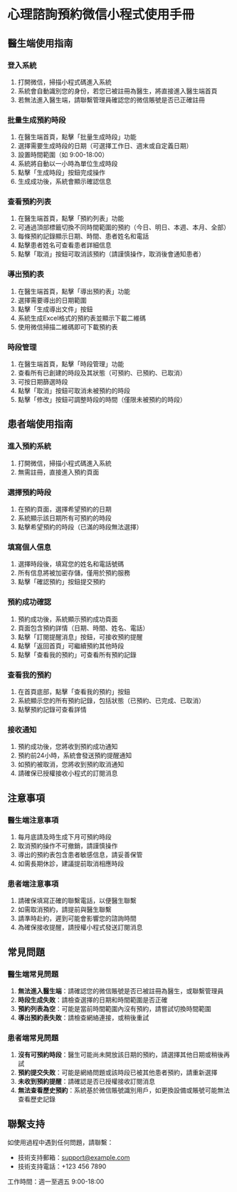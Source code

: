 # 心理諮詢預約微信小程式使用手冊

## 醫生端使用指南

### 登入系統
1. 打開微信，掃描小程式碼進入系統
2. 系統會自動識別您的身份，若您已被註冊為醫生，將直接進入醫生端首頁
3. 若無法進入醫生端，請聯繫管理員確認您的微信賬號是否已正確註冊

### 批量生成預約時段
1. 在醫生端首頁，點擊「批量生成時段」功能
2. 選擇需要生成時段的日期（可選擇工作日、週末或自定義日期）
3. 設置時間範圍（如 9:00-18:00）
4. 系統將自動以一小時為單位生成時段
5. 點擊「生成時段」按鈕完成操作
6. 生成成功後，系統會顯示確認信息

### 查看預約列表
1. 在醫生端首頁，點擊「預約列表」功能
2. 可通過頂部標籤切換不同時間範圍的預約（今日、明日、本週、本月、全部）
3. 每條預約記錄顯示日期、時間、患者姓名和電話
4. 點擊患者姓名可查看患者詳細信息
5. 點擊「取消」按鈕可取消該預約（請謹慎操作，取消後會通知患者）

### 導出預約表
1. 在醫生端首頁，點擊「導出預約表」功能
2. 選擇需要導出的日期範圍
3. 點擊「生成導出文件」按鈕
4. 系統生成Excel格式的預約表並顯示下載二維碼
5. 使用微信掃描二維碼即可下載預約表

### 時段管理
1. 在醫生端首頁，點擊「時段管理」功能
2. 查看所有已創建的時段及其狀態（可預約、已預約、已取消）
3. 可按日期篩選時段
4. 點擊「取消」按鈕可取消未被預約的時段
5. 點擊「修改」按鈕可調整時段的時間（僅限未被預約的時段）

## 患者端使用指南

### 進入預約系統
1. 打開微信，掃描小程式碼進入系統
2. 無需註冊，直接進入預約頁面

### 選擇預約時段
1. 在預約頁面，選擇希望預約的日期
2. 系統顯示該日期所有可預約的時段
3. 點擊希望預約的時段（已滿的時段無法選擇）

### 填寫個人信息
1. 選擇時段後，填寫您的姓名和電話號碼
2. 所有信息將被加密存儲，僅用於預約服務
3. 點擊「確認預約」按鈕提交預約

### 預約成功確認
1. 預約成功後，系統顯示預約成功頁面
2. 頁面包含預約詳情（日期、時間、姓名、電話）
3. 點擊「訂閱提醒消息」按鈕，可接收預約提醒
4. 點擊「返回首頁」可繼續預約其他時段
5. 點擊「查看我的預約」可查看所有預約記錄

### 查看我的預約
1. 在首頁底部，點擊「查看我的預約」按鈕
2. 系統顯示您的所有預約記錄，包括狀態（已預約、已完成、已取消）
3. 點擊預約記錄可查看詳情

### 接收通知
1. 預約成功後，您將收到預約成功通知
2. 預約前24小時，系統會發送預約提醒通知
3. 如預約被取消，您將收到預約取消通知
4. 請確保已授權接收小程式的訂閱消息

## 注意事項

### 醫生端注意事項
1. 每月底請及時生成下月可預約時段
2. 取消預約操作不可撤銷，請謹慎操作
3. 導出的預約表包含患者敏感信息，請妥善保管
4. 如需長期休診，建議提前取消相應時段

### 患者端注意事項
1. 請確保填寫正確的聯繫電話，以便醫生聯繫
2. 如需取消預約，請提前與醫生聯繫
3. 請準時赴約，遲到可能會影響您的諮詢時間
4. 為確保接收提醒，請授權小程式發送訂閱消息

## 常見問題

### 醫生端常見問題
1. **無法進入醫生端**：請確認您的微信賬號是否已被註冊為醫生，或聯繫管理員
2. **時段生成失敗**：請檢查選擇的日期和時間範圍是否正確
3. **預約列表為空**：可能是當前時間範圍內沒有預約，請嘗試切換時間範圍
4. **導出預約表失敗**：請檢查網絡連接，或稍後重試

### 患者端常見問題
1. **沒有可預約時段**：醫生可能尚未開放該日期的預約，請選擇其他日期或稍後再試
2. **預約提交失敗**：可能是網絡問題或該時段已被其他患者預約，請重新選擇
3. **未收到預約提醒**：請確認是否已授權接收訂閱消息
4. **無法查看歷史預約**：系統基於微信賬號識別用戶，如更換設備或賬號可能無法查看歷史記錄

## 聯繫支持

如使用過程中遇到任何問題，請聯繫：

- 技術支持郵箱：support@example.com
- 技術支持電話：+123 456 7890

工作時間：週一至週五 9:00-18:00
